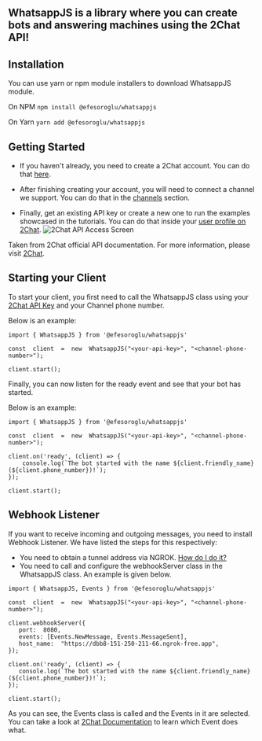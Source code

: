 
## WhatsappJS is a library where you can create bots and answering machines using the 2Chat API!

## Installation
You can use yarn or npm module installers to download WhatsappJS module. 

On NPM
```npm install @efesoroglu/whatsappjs```

On Yarn
```yarn add @efesoroglu/whatsappjs```

## Getting Started

-   If you haven't already, you need to create a 2Chat account. You can do that  [here](https://app.2chat.io/signup/).
    
-   After finishing creating your account, you will need to connect a channel we support. You can do that in the  [channels](https://app.2chat.io/channels)  section.
    
-   Finally, get an existing API key or create a new one to run the examples showcased in the tutorials. You can do that inside your  [user profile on 2Chat](https://app.2chat.io/user).
![2Chat API Access Screen](https://developers.2chat.co/assets/images/2chat-api-access-faae4b2d9606aefc33b8d5ad5247956c.png)

Taken from 2Chat official API documentation. For more information, please visit [2Chat](https://2chat.co/).

## Starting your Client

To start your client, you first need to call the WhatsappJS class using your [2Chat API Key](https://app.2chat.io/) and your Channel phone number. 

Below is an example:

```
import { WhatsappJS } from '@efesoroglu/whatsappjs'

const  client  =  new  WhatsappJS("<your-api-key>", "<channel-phone-number>");

client.start();
```

Finally, you can now listen for the ready event and see that your bot has started.

Below is an example:

```
import { WhatsappJS } from '@efesoroglu/whatsappjs'

const  client  =  new  WhatsappJS("<your-api-key>", "<channel-phone-number>");

client.on('ready', (client) => {
	console.log(`The bot started with the name ${client.friendly_name} (${client.phone_number})!`);
});

client.start();
```

## Webhook Listener

If you want to receive incoming and outgoing messages, you need to install Webhook Listener. We have listed the steps for this respectively:

 - You need to obtain a tunnel address via NGROK. [How do I do it?](https://ngrok.com/)
 - You need to call and configure the webhookServer class in the WhatsappJS class. An example is given below.
 ```
 import { WhatsappJS, Events } from '@efesoroglu/whatsappjs'

const  client  =  new  WhatsappJS("<your-api-key>", "<channel-phone-number>");

client.webhookServer({
	port:  8080,
	events: [Events.NewMessage, Events.MessageSent],
	host_name:  "https://dbb8-151-250-211-66.ngrok-free.app",
});

client.on('ready', (client) => {
	console.log(`The bot started with the name ${client.friendly_name} (${client.phone_number})!`);
});

client.start();
```

As you can see, the Events class is called and the Events in it are selected. You can take a look at [2Chat Documentation](https://developers.2chat.co/docs/API/WhatsApp/webhooks/subscribe) to learn which Event does what.

